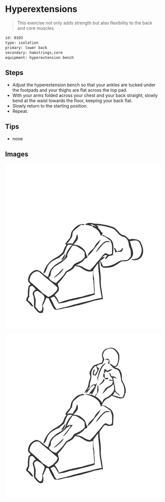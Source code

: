 # Hyperextensions
> This exercise not only adds strength but also flexibility to the back and core muscles.

``` 
id: 0103 
type: isolation 
primary: lower back 
secondary: hamstrings,core 
equipment: hyperextension bench 
``` 

## Steps

 - Adjust the hyperextension bench so that your ankles are tucked under the footpads and your thighs are flat across the top pad.
 - With your arms folded across your chest and your back straight, slowly bend at the waist towards the floor, keeping your back flat.
 - Slowly return to the starting position.
 - Repeat.

## Tips

 - none

## Images

![](../svg/0103-relaxation.svg)

![](../svg/0103-tension.svg)
